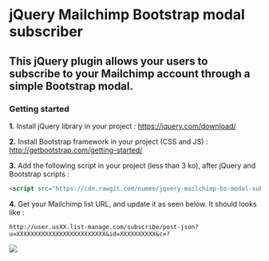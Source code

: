 # jQuery Mailchimp Bootstrap modal subscriber

## This jQuery plugin allows your users to subscribe to your Mailchimp account through a simple Bootstrap modal.

### Getting started

**1.** Install jQuery library in your project : https://jquery.com/download/

**2.** Install Bootstrap framework in your project (CSS and JS) : http://getbootstrap.com/getting-started/

**3.** Add the following script in your project (less than 3 ko), after jQuery and Bootstrap scripts :
```html
<script src="https://cdn.rawgit.com/numee/jquery-mailchimp-bs-modal-subscriber/dd12cf72ab565743d9e6e528db62953972722119/jquery-mailchimp-bs-modal-subscriber.min.js"></script>
```

**4.** Get your Mailchimp list URL, and update it as seen below. It should looks like :

`http://user.usXX.list-manage.com/subscribe/post-json?u=XXXXXXXXXXXXXXXXXXXXXXXXX&id=XXXXXXXXXX&c=?`

![](https://cloud.githubusercontent.com/assets/6952638/18815183/1a09732a-8329-11e6-94c7-c51c2166c5b2.gif)
